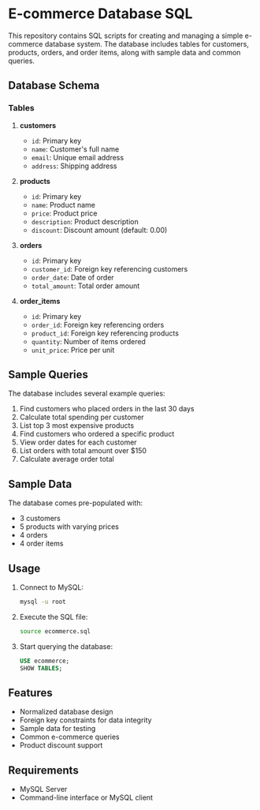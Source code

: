 # E-commerce Database SQL

This repository contains SQL scripts for creating and managing a simple e-commerce database system. The database includes tables for customers, products, orders, and order items, along with sample data and common queries.

## Database Schema

### Tables

1. **customers**
   - `id`: Primary key
   - `name`: Customer's full name
   - `email`: Unique email address
   - `address`: Shipping address

2. **products**
   - `id`: Primary key
   - `name`: Product name
   - `price`: Product price
   - `description`: Product description
   - `discount`: Discount amount (default: 0.00)

3. **orders**
   - `id`: Primary key
   - `customer_id`: Foreign key referencing customers
   - `order_date`: Date of order
   - `total_amount`: Total order amount

4. **order_items**
   - `id`: Primary key
   - `order_id`: Foreign key referencing orders
   - `product_id`: Foreign key referencing products
   - `quantity`: Number of items ordered
   - `unit_price`: Price per unit

## Sample Queries

The database includes several example queries:

1. Find customers who placed orders in the last 30 days
2. Calculate total spending per customer
3. List top 3 most expensive products
4. Find customers who ordered a specific product
5. View order dates for each customer
6. List orders with total amount over $150
7. Calculate average order total

## Sample Data

The database comes pre-populated with:
- 3 customers
- 5 products with varying prices
- 4 orders
- 4 order items

## Usage

1. Connect to MySQL:
   ```bash
   mysql -u root
   ```

2. Execute the SQL file:
   ```bash
   source ecommerce.sql
   ```

3. Start querying the database:
   ```sql
   USE ecommerce;
   SHOW TABLES;
   ```

## Features

- Normalized database design
- Foreign key constraints for data integrity
- Sample data for testing
- Common e-commerce queries
- Product discount support

## Requirements

- MySQL Server
- Command-line interface or MySQL client